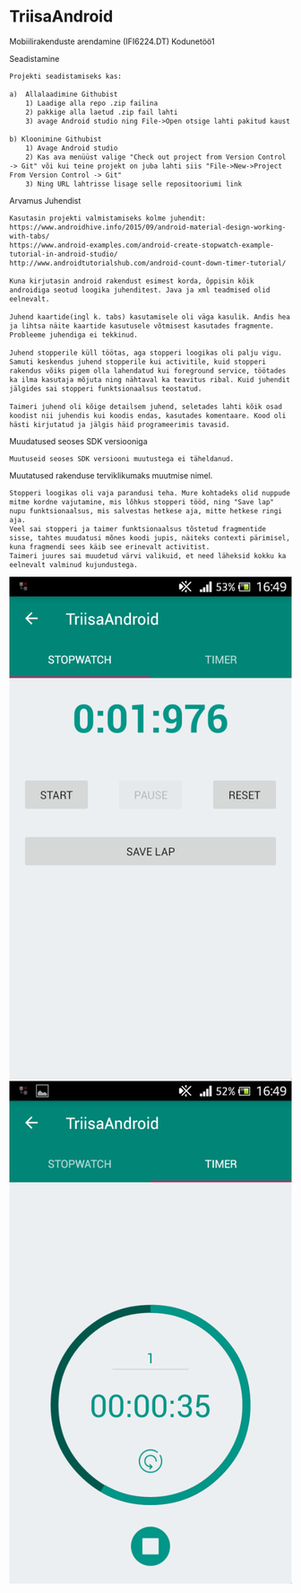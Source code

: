 # TriisaAndroid
Mobiilirakenduste arendamine (IFI6224.DT) Kodunetöö1


Seadistamine

	Projekti seadistamiseks kas:
	
	a)  Allalaadimine Githubist
		1) Laadige alla repo .zip failina
		2) pakkige alla laetud .zip fail lahti
		3) avage Android studio ning File->Open otsige lahti pakitud kaust
	
	b) Kloonimine Githubist
		1) Avage Android studio
		2) Kas ava menüüst valige "Check out project from Version Control -> Git" või kui teine projekt on juba lahti siis "File->New->Project From Version Control -> Git"
		3) Ning URL lahtrisse lisage selle repositooriumi link
		
Arvamus Juhendist

	Kasutasin projekti valmistamiseks kolme juhendit:
	https://www.androidhive.info/2015/09/android-material-design-working-with-tabs/
	https://www.android-examples.com/android-create-stopwatch-example-tutorial-in-android-studio/
	http://www.androidtutorialshub.com/android-count-down-timer-tutorial/
	
	Kuna kirjutasin android rakendust esimest korda, õppisin kõik androidiga seotud loogika juhenditest. Java ja xml teadmised olid eelnevalt.
	
	Juhend kaartide(ingl k. tabs) kasutamisele oli väga kasulik. Andis hea ja lihtsa näite kaartide kasutusele võtmisest kasutades fragmente. Probleeme juhendiga ei tekkinud.
	
	Juhend stopperile küll töötas, aga stopperi loogikas oli palju vigu. Samuti keskendus juhend stopperile kui activitile, kuid stopperi rakendus võiks pigem olla lahendatud kui foreground service, töötades ka ilma kasutaja mõjuta ning nähtaval ka teavitus ribal. Kuid juhendit jälgides sai stopperi funktsionaalsus teostatud. 
	
	Taimeri juhend oli kõige detailsem juhend, seletades lahti kõik osad koodist nii juhendis kui koodis endas, kasutades komentaare. Kood oli hästi kirjutatud ja jälgis häid programeerimis tavasid. 
	
Muudatused seoses SDK versiooniga

	Muutuseid seoses SDK versiooni muutustega ei täheldanud.
	
Muutatused rakenduse terviklikumaks muutmise nimel.

	Stopperi loogikas oli vaja parandusi teha. Mure kohtadeks olid nuppude mitme kordne vajutamine, mis lõhkus stopperi tööd, ning "Save lap" nupu funktsionaalsus, mis salvestas hetkese aja, mitte hetkese ringi aja.
	Veel sai stopperi ja taimer funktsionaalsus tõstetud fragmentide sisse, tahtes muudatusi mõnes koodi jupis, näiteks contexti pärimisel, kuna fragmendi sees käib see erinevalt activitist.
	Taimeri juures sai muudetud värvi valikuid, et need läheksid kokku ka eelnevalt valminud kujundustega.

![alt text](https://github.com/TTriisa/TriisaAndroid/blob/master/screenshot1.png)
![alt text](https://github.com/TTriisa/TriisaAndroid/blob/master/screenshot2.png)
